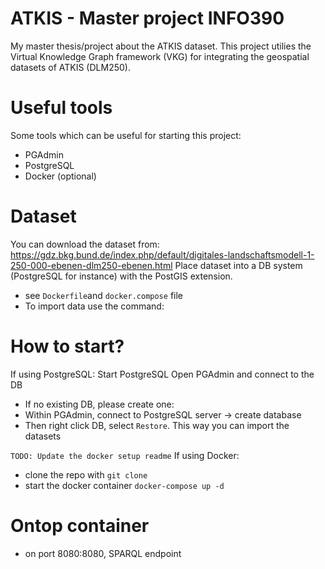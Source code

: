 # ATKIS - Master project INFO390

My master thesis/project about the ATKIS dataset. This project utilies the Virtual Knowledge Graph framework (VKG) for integrating the geospatial datasets of ATKIS (DLM250).

# Useful tools
Some tools which can be useful for starting this project:
- PGAdmin
- PostgreSQL
- Docker (optional)

# Dataset
You can download the dataset from: https://gdz.bkg.bund.de/index.php/default/digitales-landschaftsmodell-1-250-000-ebenen-dlm250-ebenen.html
Place dataset into a DB system (PostgreSQL for instance) with the PostGIS extension.
- see `Dockerfile`and `docker.compose` file
- To import data use the command: 

# How to start?
If using PostgreSQL:
Start PostgreSQL
Open PGAdmin and connect to the DB
- If no existing DB, please create one:
- Within PGAdmin, connect to PostgreSQL server -> create database
- Then right click DB, select `Restore`. This way you can import the datasets
  
`TODO: Update the docker setup readme`
If using Docker:
- clone the repo with `git clone`
- start the docker container `docker-compose up -d`
  
# Ontop container

- on port 8080:8080, SPARQL endpoint
